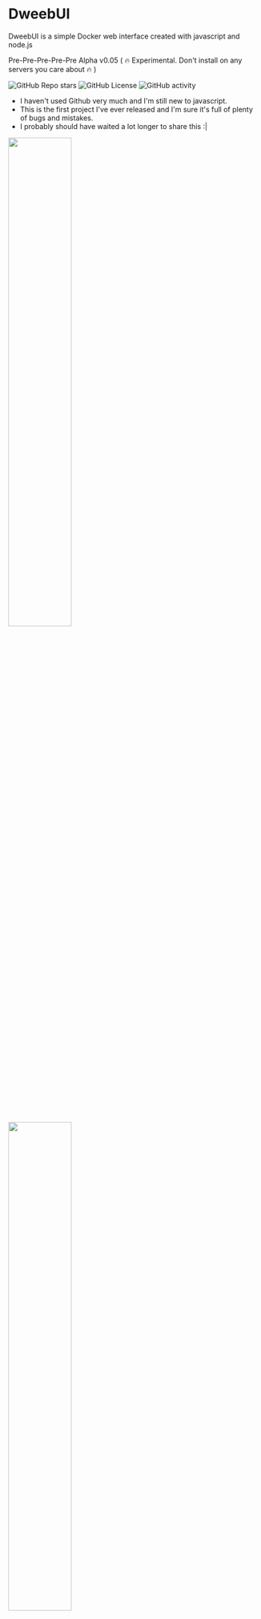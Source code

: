 # DweebUI
DweebUI is a simple Docker web interface created with javascript and node.js

Pre-Pre-Pre-Pre-Pre Alpha v0.05 ( :fire: Experimental. Don't install on any servers you care about :fire: )

![GitHub Repo stars](https://img.shields.io/github/stars/lllllllillllllillll/DweebUI)
![GitHub License](https://img.shields.io/github/license/lllllllillllllillll/DweebUI)
![GitHub activity](https://img.shields.io/github/commit-activity/y/lllllllillllllillll/DweebUI)

* I haven't used Github very much and I'm still new to javascript.
* This is the first project I've ever released and I'm sure it's full of plenty of bugs and mistakes.
* I probably should have waited a lot longer to share this :|

<a href="https://raw.githubusercontent.com//lllllllillllllillll/DweebUI/main/screenshots/dashboard.png"><img src="https://raw.githubusercontent.com/lllllllillllllillll/DweebUI/main/screenshots/dashboard.png" width="50%"/></a>

<a href="https://raw.githubusercontent.com/lllllllillllllillll/DweebUI/main/screenshots/apps.png"><img src="https://raw.githubusercontent.com/lllllllillllllillll/DweebUI/main/screenshots/apps.png" width="50%"/></a>


## Features
* [x] Dashboard provides server metrics (cpu, ram, network, disk) and container controls on a single page.
* [x] Light/Dark Mode.
* [x] Easy to install app templates.
* [x] Automatically persists data in docker volumes if bind mount isn't used. 
* [x] Proxy manager for Caddy.
* [x] Partial Portainer Template Support (Network Mode, Ports, Volumes, Enviroment Variables, Labels, Commands, Restart Policy, Nvidia Hardware Acceleration).
* [x] Multi-User built-in.
* [ ] User pages: Shortcuts, Requests, Support. (planned)
* [x] Support for Windows, Linux, and MacOS.
* [ ] Import compose files. (planned)
* [x] Pure javascript. No frameworks or typescript.
* [x] Templates.json maintains compatability with Portainer, allowing you to use the template without needing to use DweebUI.
* [ ] Manage your Docker networks, images, and volumes. (planned)
* [ ] Preset variables. (planned)


## Setup

* Docker compose.yaml: 
```
services:
  dweebui:
    container_name: DweebUI
    image: lllllllillllllillll/dweebui:v0.05
    restart: unless-stopped
    ports:
      - 8000:8000
    depends_on:
      - cache
    links:
      - cache
    volumes:
      - dweebui:/app
      - ./caddyfiles/Caddyfile:/app/caddyfiles/Caddyfile
      - ./caddyfiles/sites:/app/caddyfiles/sites
      - /var/run/docker.sock:/var/run/docker.sock
  cache:
    container_name: DweebCache
    image: redis:6.2-alpine
    restart: always
    command: redis-server --save 20 1 --loglevel warning --requirepass eYVX7EwVmmxKPCDmwMtyKVge8oLd2t81
    volumes: 
      - cache:/data
  proxy:
    container_name: DweebProxy
    image: caddy:2.4.5-alpine
    depends_on:
      - dweebui
    restart: unless-stopped
    network_mode: host
    volumes:
      - caddy:/data
      - caddy:/config
      - ./caddyfiles/Caddyfile:/etc/caddy/Caddyfile
      - ./caddyfiles/sites:/etc/caddy/sites

volumes:
  dweebui:
  cache:
  caddy:
```

* Using setup.sh: 
```
Extract DweebUI.zip and navigate to /DweebUI
cd DweebUI
chmod +x setup.sh
sudo ./setup.sh
```


## Credit

* UI was built using HTML and CSS elements from https://tabler.io/
* Apps template based on Portainer template provided by Lissy93 here: https://github.com/Lissy93/portainer-templates
* Most of the app icons were sourced from Walkxcode's dashboard icons here: https://github.com/walkxcode/dashboard-icons
